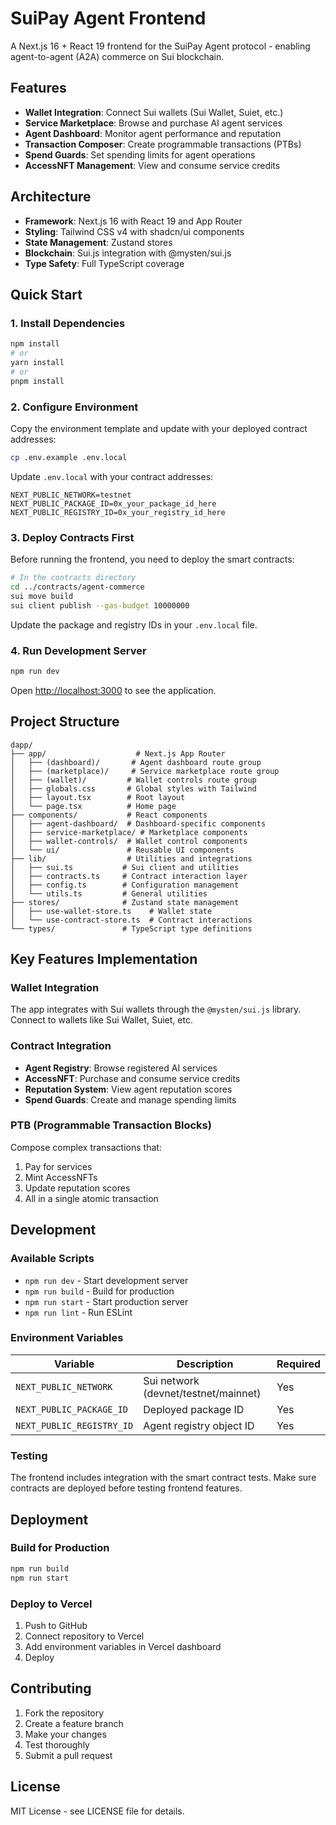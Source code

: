 # SuiPay Agent Frontend

A Next.js 16 + React 19 frontend for the SuiPay Agent protocol - enabling agent-to-agent (A2A) commerce on Sui blockchain.

## Features

- **Wallet Integration**: Connect Sui wallets (Sui Wallet, Suiet, etc.)
- **Service Marketplace**: Browse and purchase AI agent services
- **Agent Dashboard**: Monitor agent performance and reputation
- **Transaction Composer**: Create programmable transactions (PTBs)
- **Spend Guards**: Set spending limits for agent operations
- **AccessNFT Management**: View and consume service credits

## Architecture

- **Framework**: Next.js 16 with React 19 and App Router
- **Styling**: Tailwind CSS v4 with shadcn/ui components
- **State Management**: Zustand stores
- **Blockchain**: Sui.js integration with @mysten/sui.js
- **Type Safety**: Full TypeScript coverage

## Quick Start

### 1. Install Dependencies

```bash
npm install
# or
yarn install
# or
pnpm install
```

### 2. Configure Environment

Copy the environment template and update with your deployed contract addresses:

```bash
cp .env.example .env.local
```

Update `.env.local` with your contract addresses:

```env
NEXT_PUBLIC_NETWORK=testnet
NEXT_PUBLIC_PACKAGE_ID=0x_your_package_id_here
NEXT_PUBLIC_REGISTRY_ID=0x_your_registry_id_here
```

### 3. Deploy Contracts First

Before running the frontend, you need to deploy the smart contracts:

```bash
# In the contracts directory
cd ../contracts/agent-commerce
sui move build
sui client publish --gas-budget 10000000
```

Update the package and registry IDs in your `.env.local` file.

### 4. Run Development Server

```bash
npm run dev
```

Open [http://localhost:3000](http://localhost:3000) to see the application.

## Project Structure

```
dapp/
├── app/                    # Next.js App Router
│   ├── (dashboard)/       # Agent dashboard route group
│   ├── (marketplace)/     # Service marketplace route group
│   ├── (wallet)/         # Wallet controls route group
│   ├── globals.css       # Global styles with Tailwind
│   ├── layout.tsx        # Root layout
│   └── page.tsx          # Home page
├── components/           # React components
│   ├── agent-dashboard/  # Dashboard-specific components
│   ├── service-marketplace/ # Marketplace components
│   ├── wallet-controls/  # Wallet control components
│   └── ui/               # Reusable UI components
├── lib/                  # Utilities and integrations
│   ├── sui.ts           # Sui client and utilities
│   ├── contracts.ts     # Contract interaction layer
│   ├── config.ts        # Configuration management
│   └── utils.ts         # General utilities
├── stores/              # Zustand state management
│   ├── use-wallet-store.ts    # Wallet state
│   └── use-contract-store.ts  # Contract interactions
└── types/               # TypeScript type definitions
```

## Key Features Implementation

### Wallet Integration

The app integrates with Sui wallets through the `@mysten/sui.js` library. Connect to wallets like Sui Wallet, Suiet, etc.

### Contract Integration

- **Agent Registry**: Browse registered AI services
- **AccessNFT**: Purchase and consume service credits
- **Reputation System**: View agent reputation scores
- **Spend Guards**: Create and manage spending limits

### PTB (Programmable Transaction Blocks)

Compose complex transactions that:
1. Pay for services
2. Mint AccessNFTs
3. Update reputation scores
4. All in a single atomic transaction

## Development

### Available Scripts

- `npm run dev` - Start development server
- `npm run build` - Build for production
- `npm run start` - Start production server
- `npm run lint` - Run ESLint

### Environment Variables

| Variable | Description | Required |
|----------|-------------|----------|
| `NEXT_PUBLIC_NETWORK` | Sui network (devnet/testnet/mainnet) | Yes |
| `NEXT_PUBLIC_PACKAGE_ID` | Deployed package ID | Yes |
| `NEXT_PUBLIC_REGISTRY_ID` | Agent registry object ID | Yes |

### Testing

The frontend includes integration with the smart contract tests. Make sure contracts are deployed before testing frontend features.

## Deployment

### Build for Production

```bash
npm run build
npm run start
```

### Deploy to Vercel

1. Push to GitHub
2. Connect repository to Vercel
3. Add environment variables in Vercel dashboard
4. Deploy

## Contributing

1. Fork the repository
2. Create a feature branch
3. Make your changes
4. Test thoroughly
5. Submit a pull request

## License

MIT License - see LICENSE file for details.
